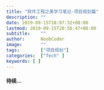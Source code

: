 ```yaml
---
title: "软件工程之美学习笔记-项目规划篇"
description: ""
date: 2019-09-15T18:07:32+08:00
lastmod: 2019-09-15T20:56:47+08:00
subtitle:    ""  
author:      NoobCoder
image:       ""
tags:        ["项目规划"]
categories:  ["Tech" ]
keywords: [ ]
---
```


#### 待续...

